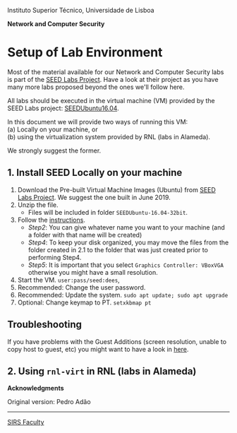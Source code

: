 Instituto Superior Técnico, Universidade de Lisboa

**Network and Computer Security**

# Setup of Lab Environment

Most of the material available for our Network and Computer Security labs is part of the [SEED Labs Project](https://seedsecuritylabs.org/). Have a look at their project as you have many more labs proposed beyond the ones we'll follow here.

All labs should be executed in the virtual machine (VM) provided by the SEED Labs project: [SEEDUbuntu16.04](https://seedsecuritylabs.org/lab_env.html).

In this document we will provide two ways of running this VM:  
(a) Locally on your machine, or  
(b) using the virtualization system provided by RNL (labs in Alameda).  

We strongly suggest the former.

## 1. Install SEED Locally on your machine

1. Download the Pre-built Virtual Machine Images (Ubuntu) from [SEED Labs Project](https://seedsecuritylabs.org/lab_env.html). We suggest the one built in June 2019.
2. Unzip the file.
    + Files will be included in folder `SEEDUbuntu-16.04-32bit`.
3. Follow the [instructions](https://seedsecuritylabs.org/Labs_16.04/Documents/SEEDVM_VirtualBoxManual.pdf).
    + _Step2_: You can give whatever name you want to your machine (and a folder with that name will be created)
    + _Step4_: To keep your disk organized, you may move the files from the folder created in 2.1 to the folder that was just created prior to performing Step4.
    + _Step5_: It is important that you select `Graphics Controller: VBoxVGA` otherwise you might have a small resolution.
4. Start the VM. `user:pass/seed:dees`,
5. Recommended: Change the user password.
6. Recommended: Update the system. `sudo apt update; sudo apt upgrade`
7. Optional: Change keymap to PT. `setxkbmap pt`

## Troubleshooting

If you have problems with the Guest Additions (screen resolution, unable to copy host to guest, etc) you might want to have a look in [here](http://www.virtualbox.org/manual/ch04.html#idp11569008).

## 2. Using `rnl-virt` in RNL (labs in Alameda)

**Acknowledgments**

Original version: Pedro Adão

----

[SIRS Faculty](mailto:meic-sirs@disciplinas.tecnico.ulisboa.pt)
